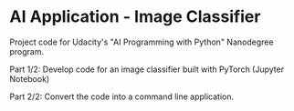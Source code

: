 # AI Application - Image Classifier

Project code for Udacity's "AI Programming with Python" Nanodegree program.

Part 1/2: Develop code for an image classifier built with PyTorch (Jupyter Notebook)

Part 2/2: Convert the code into a command line application.
